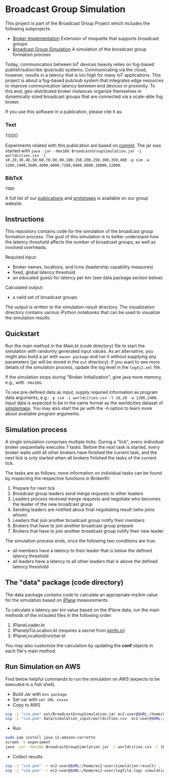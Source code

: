 # Broadcast Group Simulation

This project is part of the Broadcast Group Project which includes the following subprojects:
* [Broker Implementation](https://github.com/MoeweX/moquette) Extension of moquette that supports broadcast groups
* [Broadcast Group Simulation](https://github.com/MoeweX/broadcast-group-simulation) A simulation of the broadcast group formation process

Today, communication between IoT devices heavily relies on fog-based publish/subscribe (pub/sub) systems. Communicating via the cloud, however, results in a latency that is too high for many IoT applications. This project is about a fog-based pub/sub system that integrates edge resources to improve communication latency between end devices in proximity. To this end, geo-distributed broker instances organize themselves in dynamically sized broadcast groups that are connected via a scale-able fog broker.

If you use this software in a publication, please cite it as:

### Text
TODO

Experiments related with this publication are based on [commit](https://github.com/MoeweX/broadcast-group-simulation/commit/80f7c30c745adc08e13665f6b1ee5f612cb2fa37). The jar was started with `java -jar -Xmx16G BroadcastGroupSimulation.jar -i worldcities.csv -l 10,20,30,40,50,60,70,80,90,100,150,200,250,300,350,400 -p sim -a 1200,2400,3600,4800,6000,7200,8400,9600,10800,12000`.

### BibTeX
```
TODO
```

A full list of our [publications](https://www.mcc.tu-berlin.de/menue/forschung/publikationen/parameter/en/) and [prototypes](https://www.mcc.tu-berlin.de/menue/forschung/prototypes/parameter/en/) is available on our group website.

## Instructions

This repository contains code for the simulation of the broadcast group formation process.
The goal of this simulation is to better understand how the latency threshold affects the number of broadcast groups, as well as involved overheads.

Required input:
- Broker names, locations, and lcms (leadership capability measures)
- fixed, global latency threshold
- an educated guess for latency per km (see data package section below)

Calculated output:
- a valid set of broadcast groups

The output is written to the simulation-result directory.
The visualization directory contains various iPython notebooks that can be used to visualize the simulation results.

## Quickstart

Run the main method in the Main.kt (code directory) file to start the simulation with randomly generated input values.
As an alternative, you might also build a jar with `maven package` and run it without supplying any parameters (jar will be stored in the `out` directory).
If you want to see more details of the simulation process, update the log level in the `log4j2.xml` file.

If the simulation stops during "Broker Initialization", give java more memory, e.g., with `-Xmx16G`.

To use pre-defined data as input, supply required information as program data arguments, e.g.: `-p sim -i worldcities.csv -l 10,20 -a 1200,2400`.
Input data is expected to be in the same format as the worldcities dataset of [simplemaps](https://simplemaps.com/data/world-cities).
You may also start the jar with the -h option to learn more about available program arguments.

## Simulation process

A single simulation comprises multiple ticks.
During a "tick", every individual broker sequentially executes 7 tasks.
Before the next task is started, every broker waits until all other brokers have finished the current task,
and the next tick is only started when all brokers finished the tasks of the current tick.

The tasks are as follows; more information on individual tasks can be found by inspecting the respective functions in BrokerKt:
1. Prepare for next tick
2. Broadcast group leaders send merge requests to other leaders
3. Leaders process received merge requests and negotiate who becomes the leader of the new broadcast group
4. Sending leaders are notified about final negotiating result (who joins whom)
5. Leaders that join another broadcast group notify their members
6. Brokers that have to join another broadcast group prepare
7. Brokers that have to join another broadcast group notify their new leader

The simulation process ends, once the following two conditions are true:
- all members have a latency to their leader that is below the defined latency threshold
- all leaders have a latency to all other leaders that is above the defined latency threshold

## The "data" package (code directory)

The data package contains code to calculate an appropriate ms/km value for the simulation based on [iPlane](https://web.eecs.umich.edu/~harshavm/iplane/) measurements.

To calculate a latency per km value based on the iPlane data, run the main methods of the included files in the
 following order:
1. IPlaneLoader.kt
2. IPlaneIpToLocation.kt (requires a secret from [ipinfo.io](https://ipinfo.io/))
3. IPlaneLocationEnricher.kt

You may also customize the calculation by updating the **conf** objects in each file's main method.

## Run Simulation on AWS

Find below helpful commands to run the simulation on AWS (expects to be executed in a fish shell).
- Build Jar with `mvn package`
- Set var with `set URL xxxxx`
- Copy to AWS
```bash
scp -i "sim.pem" out/BroadcastGroupSimulation.jar ec2-user@$URL:/home/ec2-user/
scp -i "sim.pem" data/simulation_input/worldcities.csv  ec2-user@$URL:/home/ec2-user/
```
- Run
```bash
sudo yum install java-11-amazon-corretto
screen -S experiment
java -jar -Xmx16G BroadcastGroupSimulation.jar -i worldcities.csv -l 10,20,30,40,50,60,70,80,90,100,150,200,250,300,350,400 -p sim -a 1200,2400,3600,4800,6000,7200,8400,9600,10800,12000
```
- Collect results
```bash
scp -i "sim.pem" -r ec2-user@$URL:/home/ec2-user/simulation-result/ .
scp -i "sim.pem" -r ec2-user@$URL:/home/ec2-user/logfile.log/ simulation-result/sim-logfile.log
```
